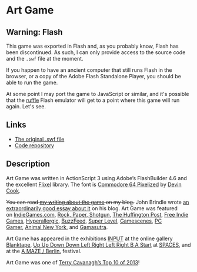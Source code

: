 # Art Game

## Warning: Flash

This game was exported in Flash and, as you probably know, Flash has been discontinued. As such, I can only provide access to the source code and the `.swf` file at the moment.

If you happen to have an ancient computer that still runs Flash in the browser, or a copy of the Adobe Flash Standalone Player, you should be able to run the game.

At some point I may port the game to JavaScript or similar, and it's possible that the [ruffle](https://ruffle.rs/) Flash emulator will get to a point where this game will run again. Let's see.

## Links

* [The original .swf file](https://github.com/pippinbarr/art-game/releases/tag/swf)
* [Code repository](https://github.com/pippinbarr/art-game)

## Description
Art Game was written in ActionScript 3 using Adobe&#8217;s FlashBuilder 4.6 and the excellent [Flixel](http://www.flixel.org/) library. The font is [Commodore 64 Pixelized](http://www.dafont.com/commodore-64-pixelized.font) by [Devin Cook](http://www.devincook.com/).

~~You can read [my writing about the game](http://www.pippinbarr.com/tag/art-game?order=asc) on my blog.~~ John Brindle wrote [an extraordinarily good essay about it](http://brindlebrothers.blogspot.com/2013/04/quizzical-play-2-optimising-for-beauty.html) on his blog. Art Game was featured on [IndieGames.com](http://indiegames.com/2013/02/browser_game_pick_art_game_pip.html), [Rock, Paper, Shotgun](http://www.rockpapershotgun.com/2013/02/05/art-game-a-game-about-art-about-games/), [The Huffington Post](http://www.huffingtonpost.com/2013/02/05/pippin-barr-art-game-computer-moma-artwork_n_2625098.html), [Free Indie Games](http://www.freeindiegam.es/2013/02/art-game-pippin-barr/), [Hyperallergic](http://hyperallergic.com/64660/all-the-struggle-of-being-an-artist-in-a-video-game/), [BuzzFeed](http://www.buzzfeed.com/josephbernstein/play-this-game-get-a-moma-exhibition-92fc), [Super Level](http://superlevel.de/spiele/art-game/), [Gamescenes](http://www.gamescenes.org/2013/02/art-game-pippin-barrs-art-game-2013.html), [PC Gamer](http://www.pcgamer.com/2013/02/08/the-free-webgame-round-up-21/), [Animal New York](http://animalnewyork.com/2013/new-york-art-world-the-8-bit-video-game/), and [Gamasutra](http://gamasutra.com/view/news/187118/Art_Game_Make_art_with_games_in_a_game_about_art.php).

Art Game has appeared in the exhibitions [INPUT](http://blanktape.com.br/Input/intro_en.html) at the online gallery [Blanktape](http://blanktape.com.br/), [Up Up Down Down Left Right Left Right B A Start](http://www.spacesgallery.org/project/up-up-down-down-left-right-left-right-b-a-start) at [SPACES](http://www.spacesgallery.org/), and at the [A MAZE / Berlin.](http://amaze-berlin.de/) festival.

Art Game was one of [Terry Cavanagh&#8217;s Top 10 of 2013](http://www.freeindiegam.es/2013/12/terrys-top-10-of-2013/)!

